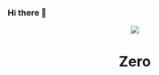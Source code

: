 ### Hi there 👋
<div id="header" align="center">
<img src="https://media.giphy.com/media/3osxY9kuM2NGUfvThe/giphy.gif width="200" />
<h1 align="center"> Zero</h1>
</div>
